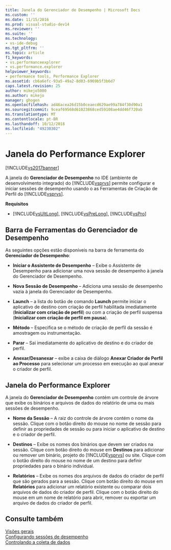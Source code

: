 ```yaml
---
title: Janela do Gerenciador de Desempenho | Microsoft Docs
ms.custom: ''
ms.date: 11/15/2016
ms.prod: visual-studio-dev14
ms.reviewer: ''
ms.suite: ''
ms.technology:
- vs-ide-debug
ms.tgt_pltfrm: ''
ms.topic: article
f1_keywords:
- vs.performanceexplorer
- vs.performance.explorer
helpviewer_keywords:
- performance tools, Performance Explorer
ms.assetid: cb6a6efc-93a5-49a2-8d03-6969b5f3b6d7
caps.latest.revision: 25
author: mikejo5000
ms.author: mikejo
manager: ghogen
ms.openlocfilehash: ad46acea26d15b0ceaecd629ae99a784f30d90a1
ms.sourcegitcommit: 9ceaf69568d61023868ced59108ae4dd46f720ab
ms.translationtype: MT
ms.contentlocale: pt-BR
ms.lasthandoff: 10/12/2018
ms.locfileid: "49230302"
---
```

# <a name="performance-explorer-window"></a>Janela do Performance Explorer
[!INCLUDE[vs2017banner](../includes/vs2017banner.md)]

A janela do **Gerenciador de Desempenho** no IDE (ambiente de desenvolvimento integrado) do [!INCLUDE[vsprvs](../includes/vsprvs-md.md)] permite configurar e iniciar sessões de desempenho usando o as Ferramentas de Criação de Perfil do [!INCLUDE[vsprvs](../includes/vsprvs-md.md)].  
  
 **Requisitos**  
  
-   [!INCLUDE[vsUltLong](../includes/vsultlong-md.md)], [!INCLUDE[vsPreLong](../includes/vsprelong-md.md)], [!INCLUDE[vsPro](../includes/vspro-md.md)]  
  
## <a name="performance-explorer-toolbar"></a>Barra de Ferramentas do Gerenciador de Desempenho  
 As seguintes opções estão disponíveis na barra de ferramenta do **Gerenciador de Desempenho**:  
  
-   **Iniciar o Assistente de Desempenho** – Exibe o Assistente de Desempenho para adicionar uma nova sessão de desempenho à janela do Gerenciador de Desempenho.  
  
-   **Nova Sessão de Desempenho** – Adiciona uma sessão de desempenho vazia à janela do Gerenciador de Desempenho.  
  
-   **Launch** – a lista do botão de comando **Launch** permite iniciar o aplicativo de destino com criação de perfil habilitada imediatamente (**Inicializar com criação de perfil**) ou com a criação de perfil suspensa (**Inicializar com criação de perfil em pausa**).  
  
-   **Método** – Especifica se o método de criação de perfil da sessão é amostragem ou instrumentação.  
  
-   **Parar** – Sai imediatamente do aplicativo de destino e do criador de perfil.  
  
-   **Anexar/Desanexar** – exibe a caixa de diálogo **Anexar Criador de Perfil ao Processo** para selecionar um processo em execução ao qual anexar o criador de perfil.  
  
## <a name="performance-explorer-window"></a>Janela do Performance Explorer  
 A janela do **Gerenciador de Desempenho** contém um controle de árvore que exibe os binários e arquivos de dados do relatório de uma ou mais sessões de desempenho.  
  
-   **Nome da Sessão** – A raiz do controle de árvore contém o nome da sessão. Clique com o botão direito do mouse no nome de sessão para definir as propriedades de sessão ou para iniciar o aplicativo de destino e o criador de perfil.  
  
-   **Destinos** – Exibe os nomes dos binários que devem ser criados na sessão. Clique com botão direito do mouse em **Destinos** para adicionar ou remover um binário, projeto do [!INCLUDE[vsprvs](../includes/vsprvs-md.md)] ou site. Clique com o botão direito do mouse no nome de um destino para definir propriedades para o binário individual.  
  
-   **Relatórios** – Exibe os nomes dos arquivos de dados do criador de perfil que são gerados para a sessão. Clique com botão direito do mouse em **Relatórios** para adicionar um relatório existente ou comparar dois arquivos de dados do criador de perfil. Clique com o botão direito do mouse em um nome de relatório para abrir, remover ou exportar um arquivo de dados do criador de perfil.  
  
## <a name="see-also"></a>Consulte também  
 [Visões gerais](../profiling/overviews-performance-tools.md)   
 [Configurando sessões de desempenho](../profiling/configuring-performance-sessions.md)   
 [Controlando a coleta de dados](../profiling/controlling-data-collection.md)



